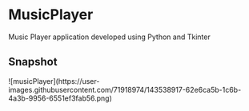 # MusicPlayer
Music Player application developed using Python and Tkinter

<h2>Snapshot</h2>
![musicPlayer](https://user-images.githubusercontent.com/71918974/143538917-62e6ca5b-1c6b-4a3b-9956-6551ef3fab56.png)
